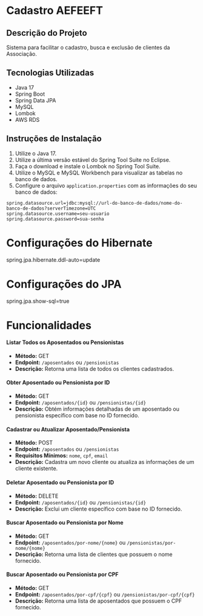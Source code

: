 # Cadastro AEFEEFT

## Descrição do Projeto

Sistema para facilitar o cadastro, busca e exclusão de clientes da Associação.

## Tecnologias Utilizadas

- Java 17
- Spring Boot
- Spring Data JPA
- MySQL
- Lombok
- AWS RDS

## Instruções de Instalação

1. Utilize o Java 17.
2. Utilize a última versão estável do Spring Tool Suite no Eclipse.
3. Faça o download e instale o Lombok no Spring Tool Suite.
4. Utilize o MySQL e MySQL Workbench para visualizar as tabelas no banco de dados.
5. Configure o arquivo `application.properties` com as informações do seu banco de dados:

```properties
spring.datasource.url=jdbc:mysql://url-do-banco-de-dados/nome-do-banco-de-dados?serverTimezone=UTC
spring.datasource.username=seu-usuario
spring.datasource.password=sua-senha
```

# Configurações do Hibernate
spring.jpa.hibernate.ddl-auto=update

# Configurações do JPA
spring.jpa.show-sql=true

# Funcionalidades

#### Listar Todos os Aposentados ou Pensionistas

- **Método:** GET
- **Endpoint:** `/aposentados` ou `/pensionistas`
- **Descrição:** Retorna uma lista de todos os clientes cadastrados.

#### Obter Aposentado ou Pensionista por ID

- **Método:** GET
- **Endpoint:** `/aposentados/{id}` ou `/pensionistas/{id}`
- **Descrição:** Obtém informações detalhadas de um aposentado ou pensionista específico com base no ID fornecido.

#### Cadastrar ou Atualizar Aposentado/Pensionista

- **Método:** POST
- **Endpoint:** `/aposentados` ou `/pensionistas`
- **Requisitos Mínimos:** `nome`, `cpf`, `email`
- **Descrição:** Cadastra um novo cliente ou atualiza as informações de um cliente existente.

#### Deletar Aposentado ou Pensionista por ID

- **Método:** DELETE
- **Endpoint:** `/aposentados/{id}` ou `/pensionistas/{id}`
- **Descrição:** Exclui um cliente específico com base no ID fornecido.

#### Buscar Aposentado ou Pensionista por Nome

- **Método:** GET
- **Endpoint:** `/aposentados/por-nome/{nome}` ou `/pensionistas/por-nome/{nome}`
- **Descrição:** Retorna uma lista de clientes que possuem o nome fornecido.

#### Buscar Aposentado ou Pensionista por CPF

- **Método:** GET
- **Endpoint:** `/aposentados/por-cpf/{cpf}` ou `/pensionistas/por-cpf/{cpf}`
- **Descrição:** Retorna uma lista de aposentados que possuem o CPF fornecido.
